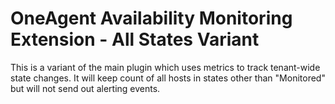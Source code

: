 # OneAgent Availability Monitoring Extension - All States Variant
This is a variant of the main plugin which uses metrics to track tenant-wide state changes.
It will keep count of all hosts in states other than "Monitored" but will not send out alerting events.

